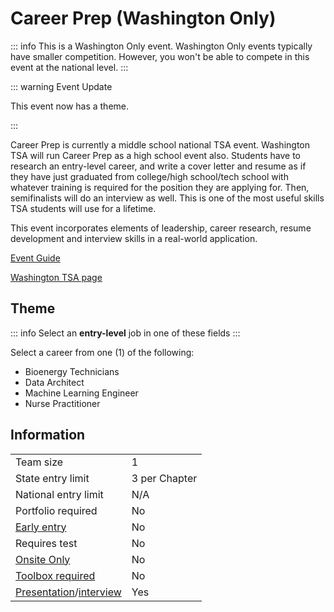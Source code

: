 # Career Prep (Washington Only)

::: info
This is a Washington Only event. Washington Only events typically have smaller competition. However, you won't be able to compete in this event at the national level.
:::

::: warning Event Update

This event now has a theme.

:::

Career Prep is currently a middle school national TSA event. Washington TSA will run Career Prep as a high school event also. Students have to research an entry-level career, and write a cover letter and resume as if they have just graduated from college/high school/tech school with whatever training is required for the position they are applying for. Then, semifinalists will do an interview as well. This is one of the most useful skills TSA students will use for a lifetime.

This event incorporates elements of leadership, career research, resume development and interview skills in a real-world application.

[Event Guide](https://www.washingtontsa.org/s/HS-Career-Prep-23-24.pdf)

[Washington TSA page](https://www.washingtontsa.org/high-school-events/career-prep)

## Theme

::: info
Select an **entry-level** job in one of these fields
:::

Select a career from one (1) of the following:

- Bioenergy Technicians
- Data Architect
- Machine Learning Engineer
- Nurse Practitioner

## Information

|                                              |               |
| -------------------------------------------- | ------------- |
| Team size                                    | 1             |
| State entry limit                            | 3 per Chapter |
| National entry limit                         | N/A           |
| Portfolio required                           | No            |
| [Early entry](/#terms)                       | No            |
| Requires test                                | No            |
| [Onsite Only](/#terms)                       | No            |
| [Toolbox required](/#terms)                  | No            |
| [Presentation](/#terms)/[interview](/#terms) | Yes           |
